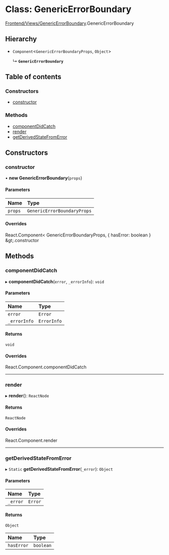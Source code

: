 # Class: GenericErrorBoundary

[Frontend/Views/GenericErrorBoundary](../modules/Frontend_Views_GenericErrorBoundary.md).GenericErrorBoundary

## Hierarchy

- `Component`<`GenericErrorBoundaryProps`, `Object`\>

  ↳ **`GenericErrorBoundary`**

## Table of contents

### Constructors

- [constructor](Frontend_Views_GenericErrorBoundary.GenericErrorBoundary.md#constructor)

### Methods

- [componentDidCatch](Frontend_Views_GenericErrorBoundary.GenericErrorBoundary.md#componentdidcatch)
- [render](Frontend_Views_GenericErrorBoundary.GenericErrorBoundary.md#render)
- [getDerivedStateFromError](Frontend_Views_GenericErrorBoundary.GenericErrorBoundary.md#getderivedstatefromerror)

## Constructors

### constructor

• **new GenericErrorBoundary**(`props`)

#### Parameters

| Name    | Type                        |
| :------ | :-------------------------- |
| `props` | `GenericErrorBoundaryProps` |

#### Overrides

React.Component&lt;
GenericErrorBoundaryProps,
{ hasError: boolean }
\&gt;.constructor

## Methods

### componentDidCatch

▸ **componentDidCatch**(`error`, `_errorInfo`): `void`

#### Parameters

| Name         | Type        |
| :----------- | :---------- |
| `error`      | `Error`     |
| `_errorInfo` | `ErrorInfo` |

#### Returns

`void`

#### Overrides

React.Component.componentDidCatch

---

### render

▸ **render**(): `ReactNode`

#### Returns

`ReactNode`

#### Overrides

React.Component.render

---

### getDerivedStateFromError

▸ `Static` **getDerivedStateFromError**(`_error`): `Object`

#### Parameters

| Name     | Type    |
| :------- | :------ |
| `_error` | `Error` |

#### Returns

`Object`

| Name       | Type      |
| :--------- | :-------- |
| `hasError` | `boolean` |

